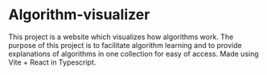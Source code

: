 # Algorithm-visualizer
This project is a website which visualizes how algorithms work. The purpose of this project is to facilitate algorithm learning and to provide explanations of algorithms in one collection for easy of access. Made using Vite + React in Typescript.
